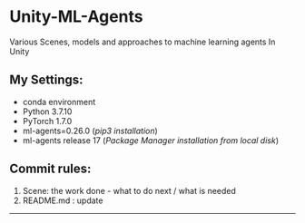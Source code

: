 # Unity-ML-Agents
Various Scenes, models and approaches to machine learning agents In Unity

## My Settings:
- conda environment
- Python 3.7.10
- PyTorch 1.7.0
- ml-agents=0.26.0 (<i>pip3 installation</i>)
- ml-agents release 17 (<i>Package Manager installation from local disk</i>)

## Commit rules:

1. Scene: the work done - what to do next / what is needed
2. README.md : update

<hr>
